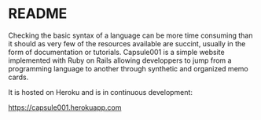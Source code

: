 # README

Checking the basic syntax of a language can be more time consuming than it should as very few of the resources available are succint, usually in the form of documentation or tutorials. Capsule001 is a simple website implemented with Ruby on Rails allowing developpers to jump from a programming language to another through synthetic and organized memo cards.

It is hosted on Heroku and is in continuous development:

https://capsule001.herokuapp.com

